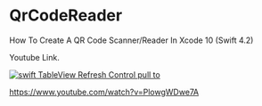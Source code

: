 # QrCodeReader
How To Create A QR Code Scanner/Reader In Xcode 10 (Swift 4.2)

Youtube Link.

[![swift TableView Refresh Control pull to](https://img.youtube.com/vi/PlowgWDwe7A/0.jpg)](https://www.youtube.com/watch?v=PlowgWDwe7A)

https://www.youtube.com/watch?v=PlowgWDwe7A
